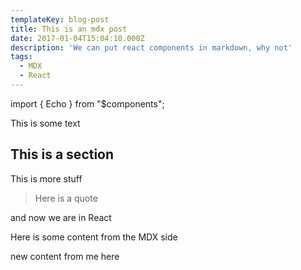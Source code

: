 ```yaml
---
templateKey: blog-post
title: This is an mdx post
date: 2017-01-04T15:04:10.000Z
description: 'We can put react components in markdown, why not'
tags:
  - MDX
  - React
---
```

import { Echo } from "$components";

This is some text

## This is a section

This is more stuff

>Here is a quote

and now we are in React

<Echo type="info" text="this is props passed to React" color="pink">
  <p>Here is some content from the MDX side</p>
  <p>new content from me here</p>
</Echo>
